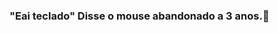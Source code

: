 ### "Eai teclado" Disse o mouse abandonado a 3 anos.👋

<!--
**YuriJin12/YuriJin12** is a ✨ _special_ ✨ repository because its `README.md` (this file) appears on your GitHub profile.

Here are some ideas to get you started:

- 🔭
- 🌱 I’m currently learning HTML, CSS, JAVASCRIPT, REACT, TYPESCRIPT, NODE.
- 🤔 I’m looking for help with 👆
- 💬 Ask me about: @yurifurquim
## - 📫 How to reach me: Igual ao luva, INACANÇÁVEL.
- ⚡ Fun fact: ;
-->
